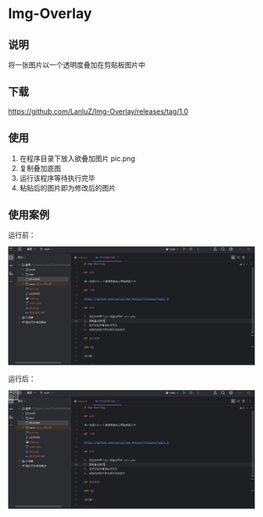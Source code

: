 # Img-Overlay

## 说明

将一张图片以一个透明度叠加在剪贴板图片中

## 下载

https://github.com/LanluZ/Img-Overlay/releases/tag/1.0

## 使用   

1. 在程序目录下放入欲叠加图片 pic.png
2. 复制叠加底图
3. 运行该程序等待执行完毕
4. 粘贴后的图片即为修改后的图片

## 使用案例

运行前：

![001](./README/001.png)

运行后：

![001](./README/002.png)